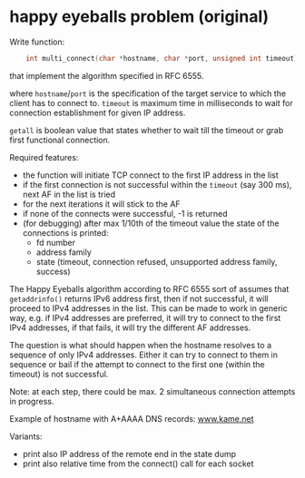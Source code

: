 # happy eyeballs problem (original)

Write function:

```C
    int multi_connect(char *hostname, char *port, unsigned int timeout);
```

that implement the algorithm specified in RFC 6555.

where `hostname`/`port` is the specification of the target service to which the
client has to connect to. `timeout` is maximum time in milliseconds to wait for
connection establishment for given IP address.

`getall` is boolean value that states whether to wait till the timeout or grab
first functional connection.

Required features:
  - the function will initiate TCP connect to the first IP address in the list
  - if the first connection is not successful within the `timeout` (say 300 ms), next AF in the list is tried
  - for the next iterations it will stick to the AF
  - if none of the connects were successful, -1 is returned
  - (for debugging) after max 1/10th of the timeout value the state of the
    connections is printed:
    - fd number
    - address family
    - state (timeout, connection refused, unsupported address family, success)

The Happy Eyeballs algorithm according to RFC 6555 sort of assumes that `getaddrinfo()`
returns IPv6 address first, then if not successful, it will proceed to IPv4 addresses in the list.
This can be made to work in generic way, e.g. if IPv4 addresses are preferred, it will try to connect
to the first IPv4 addresses, if that fails, it will try the different AF addresses.

The question is what should happen when the hostname resolves to a sequence of only IPv4 addresses. 
Either it can try to connect to them in sequence or bail if the attempt to connect to the first one
(within the timeout) is not successful.

Note: at each step, there could be max. 2 simultaneous connection attempts in progress.

Example of hostname with A+AAAA DNS records: www.kame.net

Variants:
  - print also IP address of the remote end in the state dump
  - print also relative time from the connect() call for each socket

